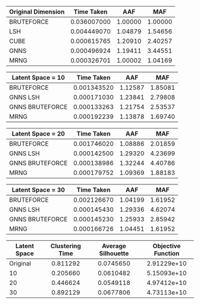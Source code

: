 |Original Dimension | Time Taken  |   AAF   |   MAF   |
|-------------------|:-----------:|:-------:|:-------:|
|BRUTEFORCE         | 0.036007000 | 1.00000 | 1.00000 |
|LSH                | 0.004449070 | 1.04879 | 1.54656 |
|CUBE               | 0.000615765 | 1.20910 | 2.40257 |
|GNNS               | 0.000496924 | 1.19411 | 3.44551 |
|MRNG               | 0.000326701 | 1.00002 | 1.04169 |

|Latent Space = 10  | Time Taken  |   AAF   |   MAF   |
|-------------------|:-----------:|:-------:|:-------:|
|BRUTEFORCE         | 0.001343520 | 1.12587 | 1.85081 |
|GNNS LSH           | 0.000171030 | 1.23841 | 2.79808 |
|GNNS BRUTEFORCE    | 0.000133263 | 1.21754 | 2.53537 |
|MRNG               | 0.000192239 | 1.13878 | 1.69740 |

|Latent Space = 20  | Time Taken  |   AAF   |   MAF   |
|-------------------|:-----------:|:-------:|:-------:|
|BRUTEFORCE         | 0.001746020 | 1.08886 | 2.01859 |
|GNNS LSH           | 0.000142500 | 1.29320 | 4.23699 |
|GNNS BRUTEFORCE    | 0.000138986 | 1.32244 | 4.40786 |
|MRNG               | 0.000179752 | 1.09369 | 1.88183 |

|Latent Space = 30  | Time Taken  |   AAF   |   MAF   |
|-------------------|:-----------:|:-------:|:-------:|
|BRUTEFORCE         | 0.002126670 | 1.04199 | 1.61952 |
|GNNS LSH           | 0.000145430 | 1.29336 | 4.62074 |
|GNNS BRUTEFORCE    | 0.000145230 | 1.25933 | 2.85942 |
|MRNG               | 0.000166726 | 1.04451 | 1.61952 |

|Latent Space | Clustering Time | Average Silhouette | Objective Function |
|-------------|:---------------:|:------------------:|:------------------:|
|Original     |     0.811292    |      0.0745650     |      2.91229e+10   |
|10           |     0.205660    |      0.0610482     |      5.15093e+10   |
|20           |     0.446624    |      0.0549118     |      4.97412e+10   |
|30           |     0.892129    |      0.0677806     |      4.73113e+10   |